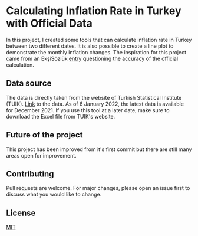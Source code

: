 # Calculating Inflation Rate in Turkey with Official Data 


In this project, I created some tools that can calculate inflation rate in Turkey between two different dates. It is also possible to create a line plot to demonstrate the monthly inflation changes. The inspiration for this project came from an EkşiSözlük [entry](https://eksisozluk.com/tuike-gore-enflasyonun-31-31-olmasi--7101397) questioning the accuracy of the official calculation. 


## Data source

The data is directly taken from the website of Turkish Statistical Institute (TUIK). [Link](https://data.tuik.gov.tr/Bulten/Index?p=Tuketici-Fiyat-Endeksi-Aralik-2021-45789) to the data. As of 6 January 2022, the latest data is available for December 2021. If you use this tool at a later date, make sure to download the Excel file from TUIK's website.
## Future of the project
This project has been improved from it's first commit but there are still many areas open for improvement.

## Contributing
Pull requests are welcome. For major changes, please open an issue first to discuss what you would like to change.


## License
[MIT](https://choosealicense.com/licenses/mit/)
